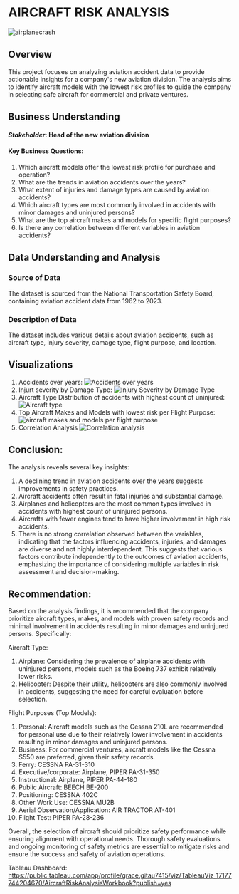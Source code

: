 
# AIRCRAFT RISK ANALYSIS

![airplanecrash](https://github.com/Divinegrace05/aircraft_risk_data_analysis/assets/134943380/85025fc4-43d7-424d-b0e5-2bcdc61d9321)


## Overview
This project focuses on analyzing aviation accident data to provide actionable insights for a company's new aviation division. The analysis aims to identify aircraft models with the lowest risk profiles to guide the company in selecting safe aircraft for commercial and private ventures.

## Business Understanding
#### *Stakeholder*: Head of the new aviation division 

#### Key Business Questions:
1. Which aircraft models offer the lowest risk profile for purchase and operation?
2. What are the trends in aviation accidents over the years?
3. What extent of injuries and damage types are caused by aviation accidents?
4. Which aircraft types are most commonly involved in accidents with minor damages and uninjured persons?
5. What are the top aircraft makes and models for specific flight purposes?
6. Is there any correlation between different variables in aviation accidents?

## Data Understanding and Analysis
### Source of Data
The dataset is sourced from the National Transportation Safety Board, containing aviation accident data from 1962 to 2023.

### Description of Data
The [dataset]([https://www.google.com](https://www.kaggle.com/datasets/khsamaha/aviation-accident-database-synopses)) includes various details about aviation accidents, such as aircraft type, injury severity, damage type, flight purpose, and location.

## Visualizations
1. Accidents over years:
![Accidents over years](https://github.com/Divinegrace05/aircraft_risk_data_analysis/assets/134943380/bb5db6f2-c5d1-4114-8273-1c8057317531)
2. Injurt severity by Damage Type:
![Injury Severity by Damage Type](https://github.com/Divinegrace05/aircraft_risk_data_analysis/assets/134943380/7bbd3ff4-b8d3-4811-9f8b-132ccfdb6f81)
3. Aircraft Type Distribution of accidents with highest count of uninjured:
![Aircraft type](https://github.com/Divinegrace05/aircraft_risk_data_analysis/assets/134943380/36747341-b958-48e5-ab23-6669c516d9cc)
4. Top Aircraft Makes and Models with lowest risk per Flight Purpose: 
![aircraft makes and models per flight purpose](https://github.com/Divinegrace05/aircraft_risk_data_analysis/assets/134943380/e336117e-821a-4a7a-9307-205f7606dfcd)
6. Correlation Analysis
![Correlation analysis](https://github.com/Divinegrace05/aircraft_risk_data_analysis/assets/134943380/93e3139e-f320-40fb-948f-446de5313923)






## Conclusion:
The analysis reveals several key insights:

1. A declining trend in aviation accidents over the years suggests improvements in safety practices.
2. Aircraft accidents often result in fatal injuries and substantial damage.
3. Airplanes and helicopters are the most common types involved in accidents with highest count of uninjured persons.
4. Aircrafts with fewer engines tend to have higher involvement in high risk accidents.
5. There is no strong correlation observed between the variables, indicating that the factors influencing accidents, injuries, and damages are diverse and not highly interdependent. This suggests that various factors contribute independently to the outcomes of aviation accidents, emphasizing the importance of considering multiple variables in risk assessment and decision-making.



## Recommendation:
Based on the analysis findings, it is recommended that the company prioritize aircraft types, makes, and models with proven safety records and minimal involvement in accidents resulting in minor damages and uninjured persons. Specifically:

Aircraft Type:
1. Airplane: Considering the prevalence of airplane accidents with uninjured persons, models such as the Boeing 737 exhibit relatively lower risks.
2. Helicopter: Despite their utility, helicopters are also commonly involved in accidents, suggesting the need for careful evaluation before selection.

Flight Purposes (Top Models):
1. Personal: Aircraft models such as the Cessna 210L are recommended for personal use due to their relatively lower involvement in accidents resulting in minor damages and uninjured persons.
2. Business: For commercial ventures, aircraft models like the Cessna S550 are preferred, given their safety records.
3. Ferry: CESSNA PA-31-310
4. Executive/corporate: Airplane, PIPER PA-31-350
5. Instructional: Airplane, PIPER PA-44-180
6. Public Aircraft: BEECH BE-200
7. Positioning: CESSNA 402C
8. Other Work Use: CESSNA MU2B
9. Aerial Observation/Application: AIR TRACTOR AT-401
10. Flight Test: PIPER PA-28-236

Overall, the selection of aircraft should prioritize safety performance while ensuring alignment with operational needs. Thorough safety evaluations and ongoing monitoring of safety metrics are essential to mitigate risks and ensure the success and safety of aviation operations.

Tableau Dashboard: https://public.tableau.com/app/profile/grace.gitau7415/viz/TableauViz_17177744204670/AircraftRiskAnalysisWorkbook?publish=yes
